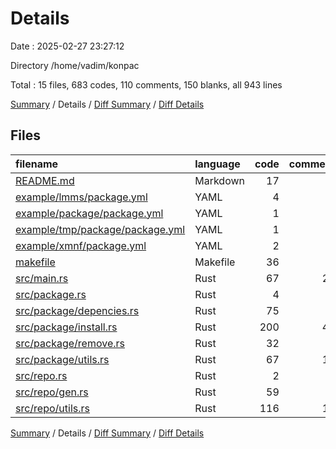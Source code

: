 # Details

Date : 2025-02-27 23:27:12

Directory /home/vadim/konpac

Total : 15 files,  683 codes, 110 comments, 150 blanks, all 943 lines

[Summary](results.md) / Details / [Diff Summary](diff.md) / [Diff Details](diff-details.md)

## Files
| filename | language | code | comment | blank | total |
| :--- | :--- | ---: | ---: | ---: | ---: |
| [README.md](/README.md) | Markdown | 17 | 0 | 2 | 19 |
| [example/lmms/package.yml](/example/lmms/package.yml) | YAML | 4 | 0 | 0 | 4 |
| [example/package/package.yml](/example/package/package.yml) | YAML | 1 | 0 | 1 | 2 |
| [example/tmp/package/package.yml](/example/tmp/package/package.yml) | YAML | 1 | 0 | 1 | 2 |
| [example/xmnf/package.yml](/example/xmnf/package.yml) | YAML | 2 | 0 | 1 | 3 |
| [makefile](/makefile) | Makefile | 36 | 1 | 7 | 44 |
| [src/main.rs](/src/main.rs) | Rust | 67 | 26 | 9 | 102 |
| [src/package.rs](/src/package.rs) | Rust | 4 | 0 | 0 | 4 |
| [src/package/depencies.rs](/src/package/depencies.rs) | Rust | 75 | 9 | 15 | 99 |
| [src/package/install.rs](/src/package/install.rs) | Rust | 200 | 49 | 49 | 298 |
| [src/package/remove.rs](/src/package/remove.rs) | Rust | 32 | 4 | 9 | 45 |
| [src/package/utils.rs](/src/package/utils.rs) | Rust | 67 | 11 | 22 | 100 |
| [src/repo.rs](/src/repo.rs) | Rust | 2 | 0 | 0 | 2 |
| [src/repo/gen.rs](/src/repo/gen.rs) | Rust | 59 | 0 | 9 | 68 |
| [src/repo/utils.rs](/src/repo/utils.rs) | Rust | 116 | 10 | 25 | 151 |

[Summary](results.md) / Details / [Diff Summary](diff.md) / [Diff Details](diff-details.md)